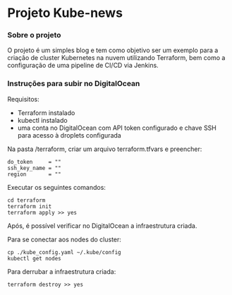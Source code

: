 # Projeto Kube-news

### Sobre o projeto
O projeto é um simples blog e tem como objetivo ser um exemplo para a criação de cluster Kubernetes na nuvem utilizando Terraform, bem como a configuração de uma pipeline de CI/CD via Jenkins.

### Instruções para subir no DigitalOcean

Requisitos: 
- Terraform instalado
- kubectl instalado
- uma conta no DigitalOcean com API token configurado e chave SSH para acesso à droplets configurada

Na pasta /terraform, criar um arquivo terraform.tfvars e preencher:

```
do_token     = ""
ssh_key_name = ""
region       = ""
```

Executar os seguintes comandos:

```
cd terraform
terraform init
terraform apply >> yes
```

Após, é possível verificar no DigitalOcean a infraestrutura criada.

Para se conectar aos nodes do cluster:

```
cp ./kube_config.yaml ~/.kube/config
kubectl get nodes
```

Para derrubar a infraestrutura criada:

```
terraform destroy >> yes
```
